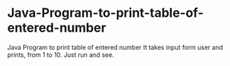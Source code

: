 # Java-Program-to-print-table-of-entered-number
Java Program to print table of entered number
It takes input form user and prints, from 1 to 10.
Just run and see.
